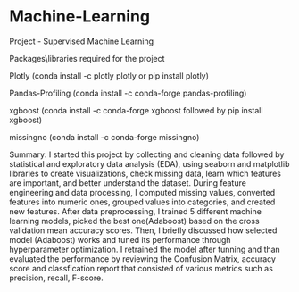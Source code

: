 # Machine-Learning
Project - Supervised Machine Learning 

Packages\libraries required for the project 

Plotly (conda install -c plotly plotly or pip install plotly)

Pandas-Profiling (conda install -c conda-forge pandas-profiling) 

xgboost (conda install -c conda-forge xgboost followed by pip install xgboost) 

missingno (conda install -c conda-forge missingno)

Summary:
I started this project by collecting and cleaning data followed by statistical and exploratory data analysis (EDA), using seaborn and matplotlib libraries to create visualizations, check missing data, learn which features are important, and better understand the dataset. During feature engineering and data processing, I computed missing values, converted features into numeric ones, grouped values into categories, and created new features. After data preprocessing, I trained 5 different machine learning models, picked the best one(Adaboost) based on the cross validation mean accuracy scores. Then, I briefly discussed how selected model (Adaboost) works and tuned its performance through hyperparameter optimization. I retrained the model after tunning and than evaluated the performance by reviewing the Confusion Matrix, accuracy score and classfication report that consisted of various metrics such as precision, recall, F-score.
